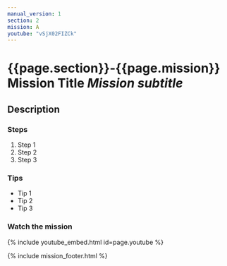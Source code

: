 ```yaml
---
manual_version: 1
section: 2
mission: A
youtube: "vSjX02FIZCk"
---
```


# {{page.section}}-{{page.mission}} Mission Title *Mission subtitle* 

## Description

### Steps

1. Step 1
2. Step 2
3. Step 3

### Tips

* Tip 1
* Tip 2
* Tip 3

### Watch the mission

{% include youtube_embed.html id=page.youtube %}

{% include mission_footer.html %}